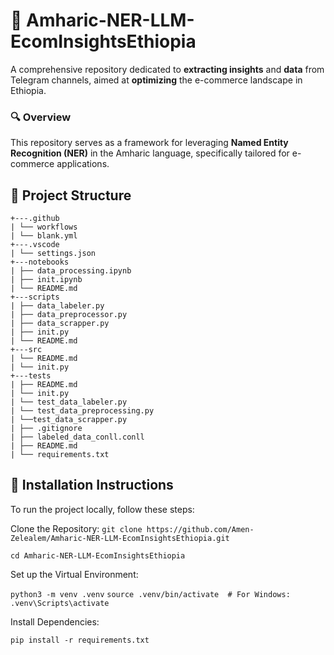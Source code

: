 # 🛒 **Amharic-NER-LLM-EcomInsightsEthiopia**
A comprehensive repository dedicated to **extracting insights** and **data** from Telegram channels, aimed at **optimizing** the e-commerce landscape in Ethiopia.

### 🔍 **Overview**
This repository serves as a framework for leveraging **Named Entity Recognition (NER)** in the Amharic language, specifically tailored for e-commerce applications.

## 📂 **Project Structure**

```
+---.github
| └── workflows
| └── blank.yml
+---.vscode
| └── settings.json
+---notebooks
| ├── data_processing.ipynb
| ├── init.ipynb
| └── README.md
+---scripts
| ├── data_labeler.py
| ├── data_preprocessor.py
| ├── data_scrapper.py
| ├── init.py
| └── README.md
+---src
| └── README.md
| └── init.py
+---tests
| ├── README.md
| └── init.py
| └── test_data_labeler.py
| └── test_data_preprocessing.py
| └──test_data_scrapper.py
| ├── .gitignore
| ├── labeled_data_conll.conll
| ├── README.md
| └── requirements.txt
```

## 🚀 Installation Instructions
To run the project locally, follow these steps:

Clone the Repository:
`git clone https://github.com/Amen-Zelealem/Amharic-NER-LLM-EcomInsightsEthiopia.git`


`cd Amharic-NER-LLM-EcomInsightsEthiopia`

Set up the Virtual Environment:

`python3 -m venv .venv`
`source .venv/bin/activate  # For Windows: .venv\Scripts\activate`

Install Dependencies:

`pip install -r requirements.txt`


